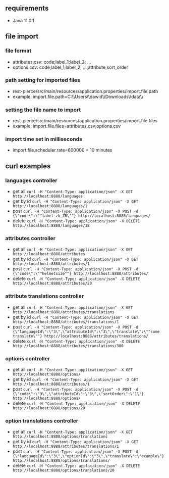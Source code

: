 ## requirements
* Java 11.0.1

## file import
### file format
* attributes.csv: code;label_1;label_2; ...
* options.csv: code;label_1;label_2; ...;attribute;sort_order

### path setting for imported files
* rest-pierce/src/main/resources/application.properties/import.file.path
* example: import.file.path=C:\\\Users\\\dawid\\\Downloads\\\data\\\

### setting the file name to import
* rest-pierce/src/main/resources/application.properties/import.file.files
* example: import.file.files=attributes.csv;options.csv

### import time set in milliseconds
* import.file.scheduler.rate=600000 = 10 minutes

## curl examples
### languages controller
* get all `curl -H "Content-Type: application/json" -X GET http://localhost:8888/languages`
* get by id `curl -H "Content-Type: application/json" -X GET http://localhost:8888/languages/1`
* post `curl -H "Content-Type: application/json" -X POST -d {\"code\":\""label-zb_ZB\""} http://localhost:8888/languages/`
* delete `curl -H "Content-Type: application/json" -X DELETE http://localhost:8888/languages/18`

### attributes controller
* get all `curl -H "Content-Type: application/json" -X GET http://localhost:8888/attributes`
* get by id `curl -H "Content-Type: application/json" -X GET http://localhost:8888/attributes/1`
* post `curl -H "Content-Type: application/json" -X POST -d {\"code\":\""helmetsize""} http://localhost:8888/attributes/`
* delete `curl -H "Content-Type: application/json" -X DELETE http://localhost:8888/attributes/20`

### attribute translations controller
* get all `curl -H "Content-Type: application/json" -X GET http://localhost:8888/attributes/translations`
* get by id `curl -H "Content-Type: application/json" -X GET http://localhost:8888/attributes/translations/1`
* post `curl -H "Content-Type: application/json" -X POST -d {\"languageId\":\"3\",\"attributeId\":\"3\",\"translate\":\""some translate\""} http://localhost:8888/attributes/translations/`
* delete `curl -H "Content-Type: application/json" -X DELETE http://localhost:8888/attributes/translations/300`

### options controller
* get all `curl -H "Content-Type: application/json" -X GET http://localhost:8888/options/`
* get by id `curl -H "Content-Type: application/json" -X GET http://localhost:8888/attributes/1`
* post `curl -H "Content-Type: application/json" -X POST -d {\"code\":\"3\",\"attributeId\":\"3\",\"sortOrder\":\"1\"} http://localhost:8888/options/`
* delete `curl -H "Content-Type: application/json" -X DELETE http://localhost:8888/options/20`

### option translations controller
* get all `curl -H "Content-Type: application/json" -X GET http://localhost:8888/options/translations`
* get by id `curl -H "Content-Type: application/json" -X GET http://localhost:8888/attributes/translations/1`
* post `curl -H "Content-Type: application/json" -X POST -d {\"languageId\":\"3\",\"optionId\":\"3\",\"translate\":\"example\"} http://localhost:8888/options/translations/`
* delete `curl -H "Content-Type: application/json" -X DELETE http://localhost:8888/options/translations/20`
